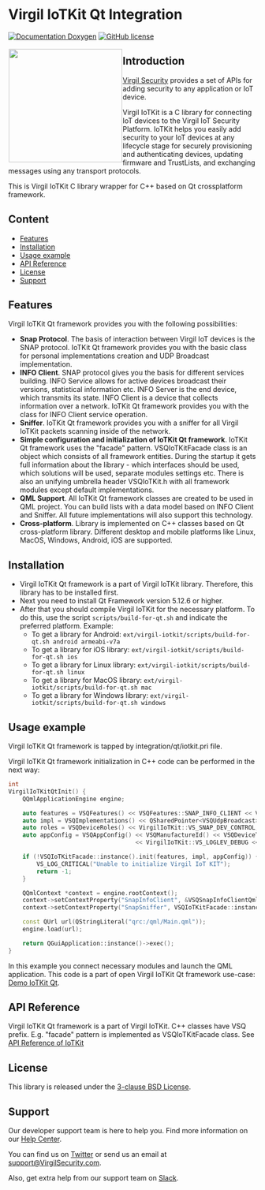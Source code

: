 # Virgil IoTKit Qt Integration
[![Documentation Doxygen](https://img.shields.io/badge/docs-doxygen-blue.svg)](https://virgilsecurity.github.io/virgil-iotkit/)
[![GitHub license](https://img.shields.io/badge/license-BSD%203--Clause-blue.svg)](https://raw.githubusercontent.com/VirgilSecurity/virgil-iotkit/release/LICENSE)



<a href="https://developer.virgilsecurity.com/docs"><img width="230px" src="https://cdn.virgilsecurity.com/assets/images/github/logos/iotkit/IoTKit.png" align="left" hspace="1" vspace="3"></a>

## Introduction
[Virgil Security](https://virgilsecurity.com) provides a set of APIs for adding security to any application or IoT device.

Virgil IoTKit is a C library for connecting IoT devices to the Virgil IoT Security Platform. IoTKit helps you easily add security to your IoT devices at any lifecycle stage for securely provisioning and authenticating devices, updating firmware and TrustLists, and exchanging messages using any transport protocols.

This is Virgil IoTKit C library wrapper for C++ based on Qt crossplatform framework.

## Content
- [Features](#features)
- [Installation](#installation)
- [Usage example](#example)
- [API Reference](#api-reference)
- [License](#license)
- [Support](#support)

<div id='features'/>

## Features
Virgil IoTKit Qt framework provides you with the following possibilities:
- **Snap Protocol**. The basis of interaction between Virgil IoT devices is the SNAP protocol. IoTKit Qt framework provides you with the basic class for personal implementations creation and UDP Broadcast implementation.
- **INFO Client**. SNAP protocol gives you the basis for different services building. INFO Service allows for active devices broadcast their versions, statistical information etc. INFO Server is the end device, which transmits its state. INFO Client is a device that collects information over a network. IoTKit Qt framework provides you with the class for INFO Client service operation.
- **Sniffer**. IoTKit Qt framework provides you with a sniffer for all Virgil IoTKit packets scanning inside of the network.
- **Simple configuration and initialization of IoTKit Qt framework**. IoTKit Qt framework uses the "facade" pattern. VSQIoTKitFacade class is an object which consists of all framework entities. During the startup it gets full information about the library - which interfaces should be used, which solutions will be used, separate modules settings etc. There is also an unifying umbrella header VSQIoTKit.h with all framework modules except default implementations.
- **QML Support**. All IoTKit Qt framework classes are created to be used in QML project. You can build lists with a data model based on INFO Client and Sniffer. All future implementations will also support this technology.
- **Cross-platform**. Library is implemented on C++ classes based on Qt cross-platform library. Different desktop and mobile platforms like Linux, MacOS, Windows, Android, iOS are supported.

<div id='installation'/>

## Installation
- Virgil IoTKit Qt framework is a part of Virgil IoTKit library. Therefore, this library has to be installed first.
- Next you need to install Qt Framework version 5.12.6 or higher.
- After that you should compile Virgil IoTKit for the necessary platform. To do this, use the script `scripts/build-for-qt.sh` and indicate the preferred platform. Example:
  - To get a library for Android: `ext/virgil-iotkit/scripts/build-for-qt.sh android armeabi-v7a`
  - To get a library for iOS library: `ext/virgil-iotkit/scripts/build-for-qt.sh ios`
  - To get a library for Linux library: `ext/virgil-iotkit/scripts/build-for-qt.sh linux`
  - To get a library for MacOS library: `ext/virgil-iotkit/scripts/build-for-qt.sh mac`
  - To get a library for Windows library: `ext/virgil-iotkit/scripts/build-for-qt.sh windows`

<div id='example'/>

## Usage example

Virgil IoTKit Qt framework is tapped by integration/qt/iotkit.pri file.

Virgil IoTKit Qt framework initialization in C++ code can be performed in the next way:
```cpp
int
VirgilIoTKitQtInit() {
    QQmlApplicationEngine engine;

    auto features = VSQFeatures() << VSQFeatures::SNAP_INFO_CLIENT << VSQFeatures::SNAP_SNIFFER;    // Use INFO Client and Sniffer features
    auto impl = VSQImplementations() << QSharedPointer<VSQUdpBroadcast>::create();                  // Use UDP Broadcast
    auto roles = VSQDeviceRoles() << VirgilIoTKit::VS_SNAP_DEV_CONTROL;                             // Device has CONTROL role
    auto appConfig = VSQAppConfig() << VSQManufactureId() << VSQDeviceType() << VSQDeviceSerial()
                                    << VirgilIoTKit::VS_LOGLEV_DEBUG << roles << VSQSnapSnifferQmlConfig(); // Device is configured with default options, logger level is DEBUG

    if (!VSQIoTKitFacade::instance().init(features, impl, appConfig)) {                             // Try to initialize Virgil IoTKit Qt Framework
        VS_LOG_CRITICAL("Unable to initialize Virgil IoT KIT");
        return -1;
    }

    QQmlContext *context = engine.rootContext();
    context->setContextProperty("SnapInfoClient", &VSQSnapInfoClientQml::instance());               // Register INFO Client and "SnapInfoClient" data model for QML's ListView
    context->setContextProperty("SnapSniffer", VSQIoTKitFacade::instance().snapSniffer());          // Register SNAP Sniffer and "SnapSniffer" data model for QML's ListView

    const QUrl url(QStringLiteral("qrc:/qml/Main.qml"));                                            // Use qml/main.qml for main QML object
    engine.load(url);

    return QGuiApplication::instance()->exec();                                                     // Start QML application
}
```

In this example you connect necessary modules and launch the QML application. This code is a part of open Virgil IoTKit Qt framework use-case: [Demo IoTKit Qt](https://github.com/VirgilSecurity/demo-iotkit-qt/).

<div id='api-reference'/>

## API Reference
Virgil IoTKit Qt framework is a part of Virgil IoTKit. C++ classes have VSQ prefix. E.g. "facade" pattern is implemented as VSQIoTKitFacade class. See [API Reference of IoTKit](https://virgilsecurity.github.io/virgil-iotkit/)

<div id='license'/>

## License

This library is released under the [3-clause BSD License](LICENSE).

<div id='support'/>

## Support
Our developer support team is here to help you. Find more information on our [Help Center](https://help.virgilsecurity.com/).

You can find us on [Twitter](https://twitter.com/VirgilSecurity) or send us an email at support@VirgilSecurity.com.

Also, get extra help from our support team on [Slack](https://virgilsecurity.com/join-community).
